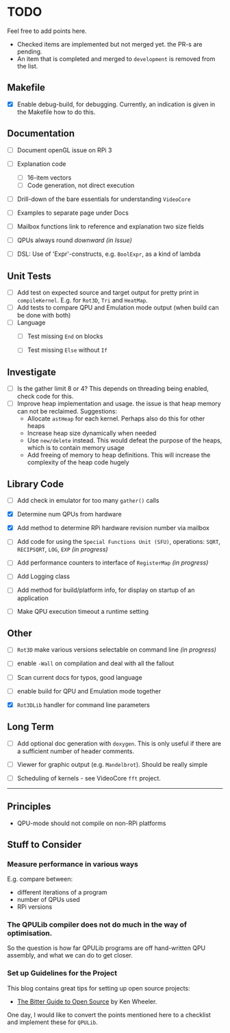 
# TODO

Feel free to add points here.

- Checked items are implemented but not merged yet. the PR-s are pending.
- An item that is completed and merged to `development` is removed from the list.


## Makefile

- [X] Enable debug-build, for debugging. Currently, an indication is given in the Makefile how to do this.


## Documentation

- [ ] Document openGL issue on RPi 3
- [ ] Explanation code
  - [ ] 16-item vectors
  - [ ] Code generation, not direct execution
- [ ] Drill-down of the bare essentials for understanding `VideoCore`
- [ ] Examples to separate page under Docs
- [ ] Mailbox functions link to reference and explanation two size fields
- [ ] QPUs always round *downward* *(in Issue)*
- [ ] DSL: Use of 'Expr'-constructs, e.g. `BoolExpr`, as a kind of lambda


## Unit Tests

- [ ] Add test on expected source and target output for pretty print in `compileKernel`. E.g. for `Rot3D`, `Tri` and `HeatMap`.
- [ ] Add tests to compare QPU and Emulation mode output (when build can be done with both)
- [ ] Language
  - [ ] Test missing `End` on blocks
  - [ ] Test missing `Else` without `If`


## Investigate

- [ ] Is the gather limit 8 or 4? This depends on threading being enabled, check code for this.
- [ ] Improve heap implementation and usage. the issue is that heap memory can not be reclaimed. Suggestions:
  - Allocate `astHeap` for each kernel. Perhaps also do this for other heaps
  - Increase heap size dynamically when needed
  - Use `new/delete` instead. This would defeat the purpose of the heaps, which is to contain memory usage
  - Add freeing of memory to heap definitions. This will increase the complexity of the heap code hugely


## Library Code

- [ ] Add check in emulator for too many `gather()` calls
- [x] Determine num QPUs from hardware
- [x] Add method to determine RPi hardware revision number via mailbox
- [ ] Add code for using the `Special Functions Unit (SFU)`, operations: `SQRT`, `RECIPSQRT`, `LOG`, `EXP` *(in progress)*
- [ ] Add performance counters to interface of `RegisterMap` *(in progress)*
- [ ] Add Logging class
- [ ] Add method for build/platform info, for display on startup of an application
- [ ] Make QPU execution timeout a runtime setting


## Other

- [ ] `Rot3D` make various versions selectable on command line *(in progress)*
- [ ] enable `-Wall` on compilation and deal with all the fallout
- [ ] Scan current docs for typos, good language
- [ ] enable build for QPU and Emulation mode together
- [x] `Rot3DLib` handler for command line parameters


## Long Term

- [ ] Add optional doc generation with `doxygen`. This is only useful if there are a sufficient number of header comments.
- [ ] Viewer for graphic output (e.g. `Mandelbrot`). Should be really simple
- [ ] Scheduling of kernels - see VideoCore `fft` project.


-----

## Principles

- QPU-mode should not compile on non-RPi platforms


## Stuff to Consider

### Measure performance in various ways

E.g. compare between:

  - different iterations of a program
  - number of QPUs used
  - RPi versions
  
  
### The QPULib compiler does not do much in the way of optimisation.

So the question is how far QPULib programs are off hand-written QPU assembly, and what we can do to get closer.


### Set up Guidelines for the Project

This blog contains great tips for setting up open source projects: 

- [The Bitter Guide to Open Source](https://medium.com/@ken_wheeler/a-bitter-guide-to-open-source-a8e3b6a3c1c4) by Ken Wheeler.

One day, I would like to convert the points mentioned here to a checklist and implement these for `QPULib`.
